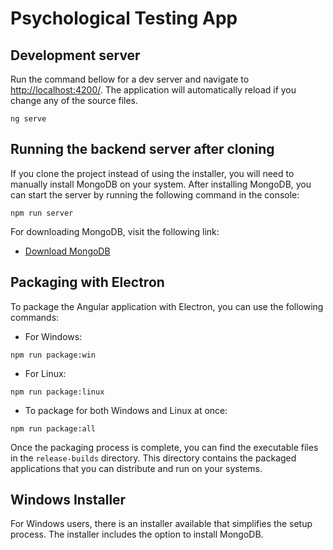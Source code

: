 # Psychological Testing App

## Development server

Run the command bellow for a dev server and navigate to [http://localhost:4200/](http://localhost:4200/). The application will automatically reload if you change any of the source files.

```
ng serve
```

## Running the backend server after cloning

If you clone the project instead of using the installer, you will need to manually install MongoDB on your system. After installing MongoDB, you can start the server by running the following command in the console:

```
npm run server
```

For downloading MongoDB, visit the following link:

- [Download MongoDB](https://www.mongodb.com/try/download/community)

## Packaging with Electron

To package the Angular application with Electron, you can use the following commands:

- For Windows:

```
npm run package:win
```

- For Linux:

```
npm run package:linux
```

- To package for both Windows and Linux at once:

```
npm run package:all
```

Once the packaging process is complete, you can find the executable files in the `release-builds` directory. This directory contains the packaged applications that you can distribute and run on your systems.

## Windows Installer

For Windows users, there is an installer available that simplifies the setup process. The installer includes the option to install MongoDB.
